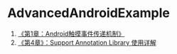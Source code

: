 # AdvancedAndroidExample

1. [《第1章：Android触摸事件传递机制》](https://github.com/ASCE1885/AdvancedAndroidExample/tree/master/ViewDemo)
2. [《第4章》：Support Annotation Library 使用详解](https://github.com/ASCE1885/AdvancedAndroidExample/tree/master/PercentSupportDemo)
